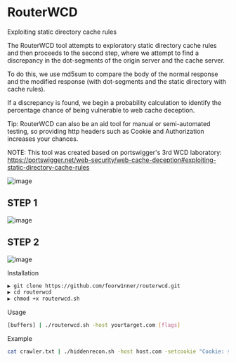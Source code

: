 # RouterWCD
Exploiting static directory cache rules

The RouterWCD tool attempts to exploratory static directory cache rules and then proceeds to the second step, where we attempt to find a discrepancy in the dot-segments of the origin server and the cache server.

To do this, we use md5sum to compare the body of the normal response and the modified response (with dot-segments and the static directory with cache rules).

If a discrepancy is found, we begin a probability calculation to identify the percentage chance of being vulnerable to web cache deception.

Tip: RouterWCD can also be an aid tool for manual or semi-automated testing, so providing http headers such as Cookie and Authorization increases your chances.

NOTE: This tool was created based on portswigger's 3rd WCD laboratory: https://portswigger.net/web-security/web-cache-deception#exploiting-static-directory-cache-rules


![image](https://github.com/user-attachments/assets/f852ba62-4163-4a39-830c-8a863d846fc9)

## STEP 1

![image](https://github.com/user-attachments/assets/b10c2f7f-bac9-49d1-9880-0527fbb0b704)

## STEP 2

![image](https://github.com/user-attachments/assets/99367d59-f7ac-4d1c-97c1-4da8571a6901)

Installation
```bash
▶ git clone https://github.com/foorw1nner/routerwcd.git
▶ cd routerwcd
▶ chmod +x routerwcd.sh
```

Usage
```bash
[buffers] | ./routerwcd.sh -host yourtarget.com [flags]
```

Example
```bash
cat crawler.txt | ./hiddenrecon.sh -host host.com -setcookie "Cookie: session=2vv07IdA37Npc1imvN2lQV0ZghMaxSSa" -setauthorization "Authorization: basic cm91dGVyd2Nk" -setmatch "Email|UserID|Token|PHPSESSID"
```
